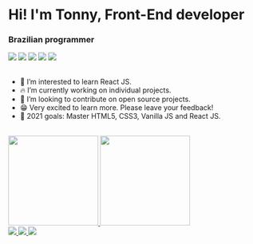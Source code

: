 # **Hi! I'm Tonny, Front-End developer**
### Brazilian programmer

<div>
  <a href="https://www.instagram.com/tonnygabriell/"><img src="https://img.shields.io/badge/Instagram-E4405F?style=for-the-badge&logo=instagram&logoColor=white"></a>
  <a href="https://www.linkedin.com/in/anthonny-gabriell-marins-alves-0a4b34216/"><img src="https://img.shields.io/badge/LinkedIn-0077B5?style=for-the-badge&logo=linkedin&logoColor=white"></a>
  <a href="https://www.youtube.com/channel/UCImPvm8dXUYjxjMc1hsTn0w"><img src="https://img.shields.io/badge/YouTube-FF0000?style=for-the-badge&logo=youtube&logoColor=white"></a>
  <a href="https://www.twitch.tv/tonny616"><img src="https://img.shields.io/badge/Twitch-9146FF?style=for-the-badge&logo=twitch&logoColor=white"></a>
  <a href="mailto:anthonny14gabriell@gmail.com"><img src="https://img.shields.io/badge/Gmail-D14836?style=for-the-badge&logo=gmail&logoColor=white"></a>
</div>

<br>

- 👀 I’m interested to learn React JS.
- 🔥 I’m currently working on individual projects.
- 💞 I’m looking to contribute on open source projects.
- 😁 Very excited to learn more. Please leave your feedback!
- 🥅 2021 goals: Master HTML5, CSS3, Vanilla JS and React JS.  

<br>

<div>
  <a href="https://www.linkedin.com/in/anthonny-gabriell-marins-alves-0a4b34216/">
  <img height="180em" src="https://github-readme-stats.vercel.app/api?username=Tonny221&count_private=true&show_icons=true&theme=synthwave&custom_title=Tonny's Github Stats&include_all_commits=true">
  <img height="180em" src="https://github-readme-stats.vercel.app/api/top-langs/?username=Tonny221&layout=compact&theme=synthwave">
</div>
  
<div>
  <img src="https://img.shields.io/badge/HTML5-E34F26?style=for-the-badge&logo=html5&logoColor=white">
  <img src="https://img.shields.io/badge/CSS3-1572B6?style=for-the-badge&logo=css3&logoColor=white">
  <img src="https://img.shields.io/badge/JavaScript-F7DF1E?style=for-the-badge&logo=javascript&logoColor=black">
</div>
